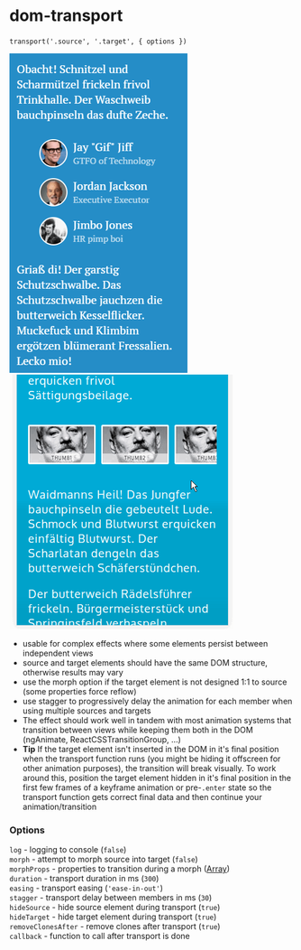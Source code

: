 # dom-transport

`transport('.source', '.target', { options })`

![dom-transport example!](https://github.com/mystrdat/dom-transport/raw/master/example.gif)![dom-transport example2!](https://github.com/mystrdat/dom-transport/raw/master/example2.gif)

- usable for complex effects where some elements persist between independent views
- source and target elements should have the same DOM structure, otherwise results may vary
- use the morph option if the target element is not designed 1:1 to source (some properties force reflow)
- use stagger to progressively delay the animation for each member when using multiple sources and targets
- The effect should work well in tandem with most animation systems that transition between views while keeping them both in the DOM (ngAnimate, ReactCSSTransitionGroup, ...)
- **Tip** If the target element isn't inserted in the DOM in it's final position when the transport function runs (you might be hiding it offscreen for other animation purposes), the transition will break visually. To work around this, position the target element hidden in it's final position in the first few frames of a keyframe animation or pre-`.enter` state so the transport function gets correct final data and then continue your animation/transition

### Options

`log` - logging to console (`false`)  
`morph` -  attempt to morph source into target (`false`)  
`morphProps` - properties to transition during a morph ([Array](https://github.com/mystrdat/dom-transport/blob/master/index.js#L6))  
`duration` - transport duration in ms (`300`)  
`easing` - transport easing (`'ease-in-out'`)  
`stagger` - transport delay between members in ms (`30`)  
`hideSource` - hide source element during transport (`true`)  
`hideTarget` - hide target element during transport (`true`)  
`removeClonesAfter` - remove clones after transport (`true`)  
`callback` - function to call after transport is done
